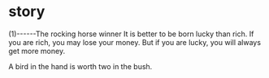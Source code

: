 # story
(1)------The rocking horse winner
It is better to be born lucky than rich. If you are rich, you may lose your money. But if you are lucky, you will always get more money.

A bird in the hand is worth two in the bush.

